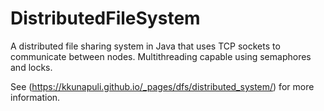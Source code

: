 # DistributedFileSystem
A distributed file sharing system in Java that uses TCP sockets to communicate between nodes. Multithreading capable using semaphores and locks.

See (https://kkunapuli.github.io/_pages/dfs/distributed_system/) for more information.
